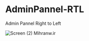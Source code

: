 # AdminPannel-RTL
Admin Pannel Right to Left 




![Screen (2)](https://user-images.githubusercontent.com/57769117/154982274-fee35851-e43b-4561-b223-e989bc04dc8f.png)
Mihranw.ir
